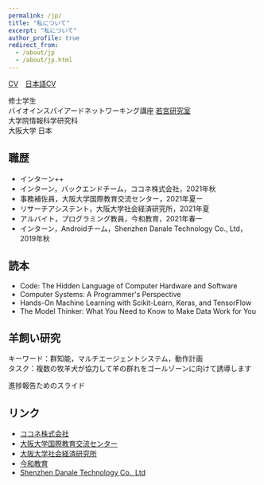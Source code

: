 ```yaml
---
permalink: /jp/
title: "私について"
excerpt: "私について"
author_profile: true
redirect_from: 
  - /about/jp
  - /about/jp.html
---
```




[CV](/files/vita_AiyiLi.pdf)　[日本語CV](/files/vita_AiyiLi_jp.pdf)

修士学生  
バイオインスパイアードネットワーキング講座 [若宮研究室](http://www-waka.ics.es.osaka-u.ac.jp/)  
大学院情報科学研究科  
大阪大学 日本  

## 職歴

- インターン++
- インターン，バックエンドチーム，ココネ株式会社，2021年秋
- 事務補佐員，大阪大学国際教育交流センター，2021年夏ー
- リサーチアシステント，大阪大学社会経済研究所，2021年夏
- アルバイト，プログラミング教員，今和教育，2021年春ー
- インターン，Androidチーム，Shenzhen Danale Technology Co., Ltd，2019年秋

## 読本

- Code: The Hidden Language of Computer Hardware and Software
- Computer Systems: A Programmer's Perspective
- Hands-On Machine Learning with Scikit-Learn, Keras, and TensorFlow
- The Model Thinker: What You Need to Know to Make Data Work for You

## 羊飼い研究

キーワード：群知能，マルチエージェントシステム，動作計画  
タスク：複数の牧羊犬が協力して羊の群れをゴールゾーンに向けて誘導します

進捗報告ためのスライド

<script async class="speakerdeck-embed" data-slide="1" data-id="f3e79a213102427193d7c508bdf77f02" data-ratio="1.33333333333333" src="//speakerdeck.com/assets/embed.js"></script>

<script async class="speakerdeck-embed" data-slide="1" data-id="fbc8bd68d6934f66842fdd65bead31c4" data-ratio="1.33333333333333" src="//speakerdeck.com/assets/embed.js"></script>

<!-- The shepherds (red spots) try to guide the sheep (grey spots) to the goal by selecting and driving target sheep (yellow spots). -->
<!-- ![Shepherding Demo Gif](/files/shepherding_demo.gif){:height="75%" width="75%"} -->

## リンク

- [ココネ株式会社](https://www.cocone.co.jp/)
- [大阪大学国際教育交流センター](https://ciee.osaka-u.ac.jp/)
- [大阪大学社会経済研究所](https://www.iser.osaka-u.ac.jp/index.html)
- [今和教育](http://www.imawaedu.com/)
- [Shenzhen Danale Technology Co., Ltd](https://intl.danale.com/)